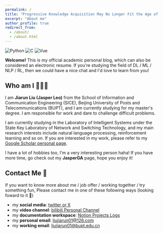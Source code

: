 ```yaml
---
permalink: /
title: "Progressive Knowledge Acquisition May No Longer Fit the Age of Artificial Intelligence"
excerpt: "About me"
author_profile: true
redirect_from: 
  - /about/
  - /about.html
---
```


<img alt="Python" src="https://img.shields.io/badge/-Python-FADC6A?style=plastic&logo=python" />
<img alt="C" src="https://img.shields.io/badge/-C/C++-DAE8FC?style=plastic&logo=c" />
<img alt="Vue" src="https://img.shields.io/badge/-VUE-EC4A3F?style=plastic&logo=vue.js&logoColor=white" />

**Welcome!** This is my official academic personal blog, which can also be considered an electronic resume. If you're studying the field of DL / ML / NLP / RL, then we could have a nice chat and I'd love to learn from you!

Who am I 🧑🏻‍💻
------
I am **Jiarun Liu (Jasper Leo)** from the School of Information and Communication Engineering (SICE), Beijing University of Posts and Telecommunications (BUPT), and I am currently studying for my master's degree. I am responsible for work and dare to challenge difficult problems.

I am currently studying in the Laboratory of Intelligent Systems under the State Key Laboratory of Network and Switching Technology, and my main research interests include natural language processing, reinforcement learning and so on. If you are interested in my work, please refer to my [Google Scholar personal page](https://scholar.google.com/citations?user=dP4KddUAAAAJ&hl=en).

I have a lot of hobbies too, I'm a very interesting person haha! If you have more time, go check out my **JasperGA** page, hope you enjoy it!


Contact Me 🧭
------
If you want to know more about me / job offer / working together / try something fun, Please contact me in one of these following ways (looking foward to it 🥰)
- my **social media**: [twitter or X](https://twitter.com/leoAK123) 
- my **video channel**: [bilibili Personal Channel](https://space.bilibili.com/474465629)
- my **documentation workspace**: [Notion Projects Logs]([https://www.yuque.com/liujiarun-kfs4n](https://liujiarun01.notion.site/Lab-Working-b17b8d8aaa4040e0b974ca2fc96c8e0b?pvs=4))
- my **personal email**: liujiarun01@126.com
- my **working email**: liujiarun01@bupt.edu.cn

